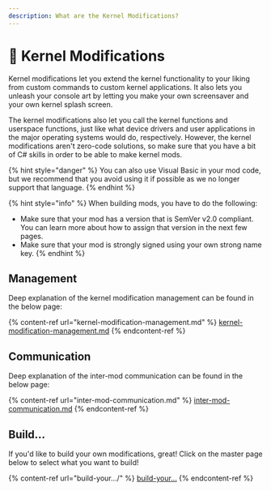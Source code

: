 ```yaml
---
description: What are the Kernel Modifications?
---
```


# 🧰 Kernel Modifications

Kernel modifications let you extend the kernel functionality to your liking from custom commands to custom kernel applications. It also lets you unleash your console art by letting you make your own screensaver and your own kernel splash screen.

The kernel modifications also let you call the kernel functions and userspace functions, just like what device drivers and user applications in the major operating systems would do, respectively. However, the kernel modifications aren't zero-code solutions, so make sure that you have a bit of C# skills in order to be able to make kernel mods.

{% hint style="danger" %}
You can also use Visual Basic in your mod code, but we recommend that you avoid using it if possible as we no longer support that language.
{% endhint %}

{% hint style="info" %}
When building mods, you have to do the following:

* Make sure that your mod has a version that is SemVer v2.0 compliant. You can learn more about how to assign that version in the next few pages.
* Make sure that your mod is strongly signed using your own strong name key.
{% endhint %}

## Management

Deep explanation of the kernel modification management can be found in the below page:

{% content-ref url="kernel-modification-management.md" %}
[kernel-modification-management.md](kernel-modification-management.md)
{% endcontent-ref %}

## Communication

Deep explanation of the inter-mod communication can be found in the below page:

{% content-ref url="inter-mod-communication.md" %}
[inter-mod-communication.md](inter-mod-communication.md)
{% endcontent-ref %}

## Build...

If you'd like to build your own modifications, great! Click on the master page below to select what you want to build!

{% content-ref url="build-your.../" %}
[build-your...](build-your.../)
{% endcontent-ref %}
